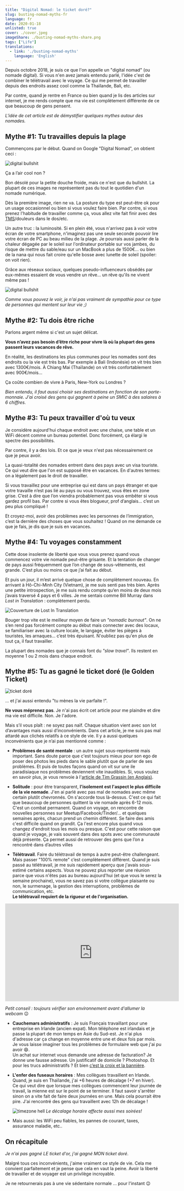 ```yaml
---
title: "Digital Nomad: le ticket doré?"
slug: busting-nomad-myths-fr
language: fr
date: 2020-01-18
unlisted: true
cover: ./cover.jpeg
imageShare: ./busting-nomad-myths-share.png
tags: ["Life"]
translations:
  - link: './busting-nomad-myths'
    language: 'English'
---
```


Depuis octobre 2018, je suis ce que l'on appelle un "digital nomad" (ou nomade digital). Si vous n'en avez jamais entendu parlé, l'idée c'est de combiner le télétravail avec le voyage. Ce qui me permet de travailler depuis des endroits assez cool comme la Thaïlande, Bali, etc.

Par contre, quand je rentre en France ou bien quand je lis des articles sur internet, je me rends compte que ma vie est complètement différente de ce que beaucoup de gens pensent. 

*L'idée de cet article est de démystifier quelques mythes autour des nomades.*


## Mythe #1: Tu travailles depuis la plage

Commençons par le début. Quand on Google "Digital Nomad", on obtient ceci :

![digital bullshit](./digital-bullshit.jpg)

Ça a l’air cool non ?

Bon désolé pour la petite douche froide, mais ce n'est que du bullshit. La plupart de ces images ne représentent pas du tout le quotidien d'un nomade numérique.

Dès la première image, rien ne va. La posture du type est peut-être ok pour un usage occasionnel ou bien si vous voulez faire bien. Par contre, si vous prenez l'habitude de travailler comme ça, vous allez vite fait finir avec des [TMS](https://fr.wikipedia.org/wiki/Trouble_musculosquelettique)/douleurs dans le dos/etc.

Un autre truc : la luminosité. Si en plein été, vous n'arrivez pas à voir votre écran de votre smartphone, n'imaginez pas une seule seconde pouvoir lire votre écran de PC au beau milieu de la plage. Je pourrais aussi parler de la chaleur dégagée par le soleil sur l'ordinateur portable sur vos jambes, du risque de mettre du sable/eau sur un MacBook a plus de 1500€... ou bien de la nana qui nous fait croire qu'elle bosse avec lunette de soleil (spoiler: on voit rien).

Grâce aux réseaux sociaux, quelques pseudo-influenceurs obsédés par eux-mêmes essaient de vous vendre un rêve... un rêve qu'ils ne vivent même pas !

![digital bullshit](./digital-bullshit-bis.jpg)

*Comme vous pouvez le voir, je n'ai pas vraiment de sympathie pour ce type de personnes qui mentent sur leur vie ;)*


## Mythe #2: Tu dois être riche

Parlons argent même si c'est un sujet délicat.

**Vous n’avez pas besoin d’être riche pour vivre là où la plupart des gens passent leurs vacances de rêve.**

En réalité, les destinations les plus communes pour les nomades sont des endroits ou la vie est très bas. Par exemple à Bali (Indonésie) on vit très bien avec 1300€/mois. À Chiang Mai (Thaïlande) on vit très confortablement avec 900€/mois...

Ça coûte combien de vivre à Paris, New-York ou Londres ?

*Bien entendu, il faut aussi choisir ses destinations en fonction de son porte-monnaie. J'ai croisé des gens qui gagnent à peine un SMIC à des salaires à 6 chiffres.*


## Mythe #3: Tu peux travailler d'où tu veux

Je considère aujourd'hui chaque endroit avec une chaise, une table et un WiFi décent comme un bureau potentiel. Donc forcément, ça élargi le spectre des possibilités.

Par contre, il y a des lois. Et ce que je veux n'est pas nécessairement ce que je peux avoir.

La quasi-totalité des nomades entrent dans des pays avec un visa touriste. Ce qui veut dire que l'on est supposé être en vacances. En d'autres termes: on a légalement pas le droit de travailler.

Si vous travaillez pour une entreprise qui est dans un pays étranger et que votre travaille n’est pas lié au pays ou vous trouvez, vous êtes en zone grise. C’est à dire que l’on viendra probablement pas vous embêter si vous gardez profil bas. Par contre si vous êtes blogueur, prof d’anglais... c’est un peu plus compliqué !

Et croyez-moi, avoir des problèmes avec les personnes de l’immigration, c’est la dernière des choses que vous souhaitez ! Quand on me demande ce que je fais, je dis que je suis en vacances.


## Mythe #4: Tu voyages constamment

Cette dose insolente de liberté que vous vous prenez quand vous commencez votre vie nomade peut-être grisante. Et la tentation de changer de pays aussi fréquemment que l’on change de sous-vêtements, est grande. C’est plus ou moins ce que j’ai fait au début.

Et puis un jour, il m’est arrivé quelque chose de complètement nouveau. En arrivant à Hô-Chi-Minh City (Vietnam), je me suis senti pas très bien. Après une petite introspection, je me suis rendu compte qu’en moins de deux mois j’avais traversé 4 pays et 6 villes. Je me sentais comme Bill Murray dans *Lost in Translation* : complètement perdu.

![Couverture de Lost In Translation](./lostintranslation.jpg)

Bouger trop vite est le meilleur moyen de faire un *"nomadic burnout"*. On ne s’en rend pas forcément compte au début mais connecter avec des locaux, se familiariser avec la culture locale, le langage, éviter les pièges à touristes, les arnaques... c’est très épuisant. N'oubliez pas qu'en plus de tout ça, il faut travailler.

La plupart des nomades que je connais font du *"slow travel"*. Ils restent en moyenne 1 ou 2 mois dans chaque endroit.


## Mythe #5: Tu as gagné le ticket doré (le Golden Ticket)

![ticket doré](./ticket.png)

... et j'ai aussi entendu "tu mènes la vie parfaite !". 

**Ne vous méprenez pas**. Je n'ai pas écrit cet article pour me plaindre et dire ma vie est difficile. Non. Je l'adore.

Mais s’il vous plaît : ne soyez pas naïf. Chaque situation vient avec son lot d’avantages mais aussi d’inconvénients. Dans cet article, je me suis pas mal attardé aux clichés relatifs à ce style de vie. Il y a aussi quelques inconvénients que je n’ai pas mentionné comme :


* **Problèmes de santé mentale** : un autre sujet sous-représenté mais important. Sans doute parce que c'est toujours mieux pour son ego de poser des photos les pieds dans le sable plutôt que de parler de ses problèmes. Et puis de toutes façons quand on vit sur une ile paradisiaque nos problèmes deviennent vite inaudibles. Si, vous voulez en savoir plus, je vous renvoie à l'[article de Tim Grassin (en Anglais)](https://medium.com/@timgrassin/why-digital-nomad-life-can-be-hard-on-your-mental-health-994af0ce32f3).


* **Solitude** : pour être transparent, **l'isolement est l'aspect le plus difficile de la vie nomade**. J'en ai parlé avec pas mal de nomades avec même certain plutôt chevronnés. On s'accorde tous là-dessus. C'est ce qui fait que beaucoup de personnes quittent la vie nomade après 6-12 mois.
C'est un combat permanent. Quand on voyage, on rencontre de nouvelles personnes sur Meetup/Facebook/Tinder/... et quelques semaines après, chacun prend un chemin différent.
Se faire des amis c'est difficile quand on grandit. Ça l'est encore plus quand vous changez d'endroit tous les mois ou presque. C'est pour cette raison que quand je voyage, je vais souvent dans des spots avec une communauté déjà présente. Ça permet aussi de retrouver des gens que l’on a rencontré dans d’autres villes


* **Télétravail**. Faire du télétravail de temps à autre peut-être challengeant. Mais passer "100% remote" c’est complètement différent. Quand je suis passé au télétravail, je me suis rapidement aperçu que j'avais sous-estimé certains aspects. Vous ne pouvez plus reporter une réunion parce que vous n'êtes pas au bureau aujourd'hui (et que vous le serez la semaine prochaine), vous ne savez pas si votre collègue plaisante ou non, le surmenage, la gestion des interruptions, problèmes de communication, etc.  
**Le télétravail requiert de la rigueur et de l'organisation.**
<iframe width="560" height="315" src="https://www.youtube.com/embed/Mh4f9AYRCZY" frameborder="0" allow="accelerometer; autoplay; encrypted-media; gyroscope; picture-in-picture" allowfullscreen></iframe>

*Petit conseil : toujours vérifier son environnement avant d'allumer la webcam* 😉


* **Cauchemars administratifs** : Je suis Français travaillant pour une entreprise en Irlande (ancien expat). Mon téléphone est irlandais et je passe la plupart de mon temps en Asie du Sud-est. Je n'ai plus d'adresse car ça change en moyenne entre une et deux fois par mois. Je vous laisse imaginer tous les problèmes de formulaire web que j'ai pu avoir 😄.  
Un achat sur internet vous demande une adresse de facturation? Je donne une fausse adresse. Un justificatif de domicile ? Photoshop. Et pour les trucs administratifs ? Et bien [c’est la croix et la bannière](https://www.service-public.fr/particuliers/vosdroits/F17317).


* **L'enfer des fuseaux horaires** : Mes collègues travaillent en Irlande. Quand, je suis en Thaïlande, j'ai +6 heures de décalage (+7 en hiver). Ce qui veut dire que lorsque mes collègues commencent leur journée de travail, la mienne est sur le point de se terminer. Il faut savoir s'arrêter sinon on a vite fait de faire deux journées en une. Mais cela pourrait être pire. J'ai rencontré des gens qui travaillent avec 12h de décalage !

    ![timezone hell](./timezone-hell.png)
    *Le décalage horaire affecte aussi mes soirées!*


* Mais aussi: les WiFi peu fiables, les pannes de courant, taxes, assurance maladie, etc..


## On récapitule

*Je n'ai pas gagné LE ticket d'or, j'ai gagné MON ticket doré*.

Malgré tous ces inconvénients, j'aime vraiment ce style de vie. Cela me convient parfaitement et je pense que cela en vaut la peine. Avoir la liberté de travailler et de voyager est un privilège incroyable.

Je ne retournerais pas à une vie sédentaire normale ... pour l'instant 😉